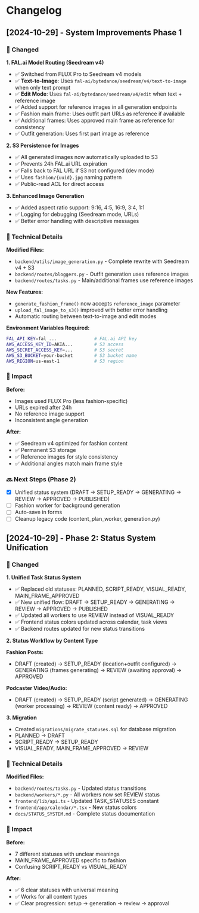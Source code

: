 # Changelog

## [2024-10-29] - System Improvements Phase 1

### 🔄 Changed

**1. FAL.ai Model Routing (Seedream v4)**
- ✅ Switched from FLUX Pro to Seedream v4 models
- ✅ **Text-to-Image**: Uses `fal-ai/bytedance/seedream/v4/text-to-image` when only text prompt
- ✅ **Edit Mode**: Uses `fal-ai/bytedance/seedream/v4/edit` when text + reference image
- ✅ Added support for reference images in all generation endpoints
- ✅ Fashion main frame: Uses outfit part URLs as reference if available
- ✅ Additional frames: Uses approved main frame as reference for consistency
- ✅ Outfit generation: Uses first part image as reference

**2. S3 Persistence for Images**
- ✅ All generated images now automatically uploaded to S3
- ✅ Prevents 24h FAL.ai URL expiration
- ✅ Falls back to FAL URL if S3 not configured (dev mode)
- ✅ Uses `fashion/{uuid}.jpg` naming pattern
- ✅ Public-read ACL for direct access

**3. Enhanced Image Generation**
- ✅ Added aspect ratio support: 9:16, 4:5, 16:9, 3:4, 1:1
- ✅ Logging for debugging (Seedream mode, URLs)
- ✅ Better error handling with descriptive messages

### 📝 Technical Details

**Modified Files:**
- `backend/utils/image_generation.py` - Complete rewrite with Seedream v4 + S3
- `backend/routes/bloggers.py` - Outfit generation uses reference images
- `backend/routes/tasks.py` - Main/additional frames use reference images

**New Features:**
- `generate_fashion_frame()` now accepts `reference_image` parameter
- `upload_fal_image_to_s3()` improved with better error handling
- Automatic routing between text-to-image and edit modes

**Environment Variables Required:**
```bash
FAL_API_KEY=fal_...              # FAL.ai API key
AWS_ACCESS_KEY_ID=AKIA...        # S3 access
AWS_SECRET_ACCESS_KEY=...        # S3 secret
AWS_S3_BUCKET=your-bucket        # S3 bucket name
AWS_REGION=us-east-1             # S3 region
```

### 🎯 Impact

**Before:**
- Images used FLUX Pro (less fashion-specific)
- URLs expired after 24h
- No reference image support
- Inconsistent angle generation

**After:**
- ✅ Seedream v4 optimized for fashion content
- ✅ Permanent S3 storage
- ✅ Reference images for style consistency
- ✅ Additional angles match main frame style

### 🔜 Next Steps (Phase 2)

- [x] Unified status system (DRAFT → SETUP_READY → GENERATING → REVIEW → APPROVED → PUBLISHED)
- [ ] Fashion worker for background generation
- [ ] Auto-save in forms
- [ ] Cleanup legacy code (content_plan_worker, generation.py)

## [2024-10-29] - Phase 2: Status System Unification

### 🔄 Changed

**1. Unified Task Status System**
- ✅ Replaced old statuses: PLANNED, SCRIPT_READY, VISUAL_READY, MAIN_FRAME_APPROVED
- ✅ New unified flow: DRAFT → SETUP_READY → GENERATING → REVIEW → APPROVED → PUBLISHED
- ✅ Updated all workers to use REVIEW instead of VISUAL_READY
- ✅ Frontend status colors updated across calendar, task views
- ✅ Backend routes updated for new status transitions

**2. Status Workflow by Content Type**

**Fashion Posts:**
- DRAFT (created) → SETUP_READY (location+outfit configured) → GENERATING (frames generating) → REVIEW (awaiting approval) → APPROVED

**Podcaster Video/Audio:**
- DRAFT (created) → SETUP_READY (script generated) → GENERATING (worker processing) → REVIEW (content ready) → APPROVED

**3. Migration**
- Created `migrations/migrate_statuses.sql` for database migration
- PLANNED → DRAFT
- SCRIPT_READY → SETUP_READY  
- VISUAL_READY, MAIN_FRAME_APPROVED → REVIEW

### 📝 Technical Details

**Modified Files:**
- `backend/routes/tasks.py` - Updated status transitions
- `backend/workers/*.py` - All workers now set REVIEW status
- `frontend/lib/api.ts` - Updated TASK_STATUSES constant
- `frontend/app/calendar/*.tsx` - New status colors
- `docs/STATUS_SYSTEM.md` - Complete status documentation

### 🎯 Impact

**Before:**
- 7 different statuses with unclear meanings
- MAIN_FRAME_APPROVED specific to fashion
- Confusing SCRIPT_READY vs VISUAL_READY

**After:**
- ✅ 6 clear statuses with universal meaning
- ✅ Works for all content types
- ✅ Clear progression: setup → generation → review → approval
